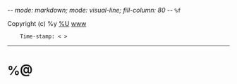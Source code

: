 -*- mode: markdown; mode: visual-line; fill-column: 80 -*-
`%f`

Copyright (c) %y [%U](mailto:%a) [www](%o)

        Time-stamp: < >

-------------------

# %@



